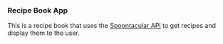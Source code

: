 ### Recipe Book App

This is a recipe book that uses the [Spoontacular API](https://spoonacular.com/food-api) to get recipes and display them to the user. 



